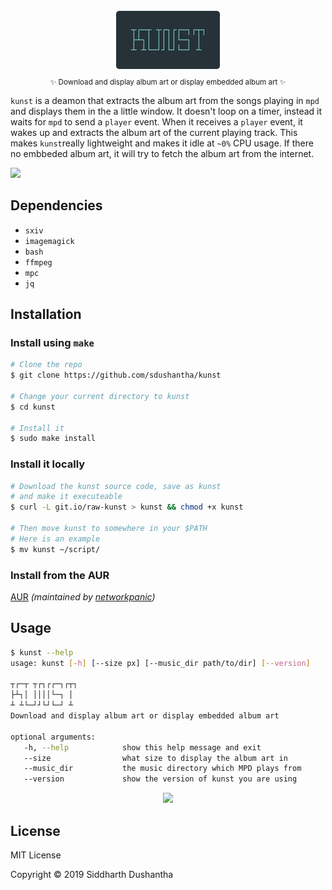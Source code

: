 <p align="center"><img src="extra/kunst_logo.png"><br><sub>✨ Download and display album art or display embedded album art  ✨</sub></p>

```kunst``` is a deamon that extracts the album art from the songs playing in ```mpd``` and displays them in the a little window. It doesn't loop on a timer, instead it waits for ```mpd``` to send a ```player``` event. When it receives a ```player``` event, it wakes up and extracts the album art of the current playing track. This makes ```kunst```really lightweight and makes it idle at ```~0%``` CPU usage. If there no embbeded album art, it will try to fetch the album art from the internet.


<p align="left">
<img src="https://media.giphy.com/media/5WieRVgCvD4H0V53QY/giphy.gif">
</a>
</p>

## Dependencies
- ```sxiv```
- ```imagemagick```
- ```bash```
- ```ffmpeg```
- ```mpc```
- ```jq```

## Installation
### Install using ```make```
```bash
# Clone the repo
$ git clone https://github.com/sdushantha/kunst

# Change your current directory to kunst
$ cd kunst

# Install it
$ sudo make install
```
### Install it locally

```bash
# Download the kunst source code, save as kunst
# and make it executeable
$ curl -L git.io/raw-kunst > kunst && chmod +x kunst

# Then move kunst to somewhere in your $PATH
# Here is an example
$ mv kunst ~/script/
```

### Install from the AUR

[AUR](https://aur.archlinux.org/packages/kunst-git/) *(maintained by [networkpanic](https://github.com/networkpanic))*

## Usage

```bash
$ kunst --help
usage: kunst [-h] [--size px] [--music_dir path/to/dir] [--version]
 
┬┌─┬ ┬┌┐┌┌─┐┌┬┐
├┴┐│ ││││└─┐ │
┴ ┴└─┘┘└┘└─┘ ┴
Download and display album art or display embedded album art
 
optional arguments:
   -h, --help            show this help message and exit
   --size                what size to display the album art in
   --music_dir           the music directory which MPD plays from
   --version             show the version of kunst you are using
```

<p align="center">
<a href="https://www.reddit.com/user/SpicyBroseph">
<img src="https://user-images.githubusercontent.com/27065646/53107999-89ec9480-3536-11e9-98a2-9ff416bf4589.png">
</a>
</p>

## License
MIT License

Copyright © 2019 Siddharth Dushantha
